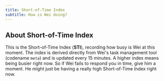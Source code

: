 ```yaml
---
title: Short-of-Time Index
subtitle: How is Wei doing?
---
```


## About Short-of-Time Index

This is the Short-of-Time Index (**STI**), recording how busy is Wei
at this moment. The index is derived directly from Wei's task
management tool (codename `meta`) and is updated every 15 minutes. A
higher index means being busier right now. So if Wei fails to respond
you in time, give him a moment. He might just be having a really high
Short-of-Time Index right now.

